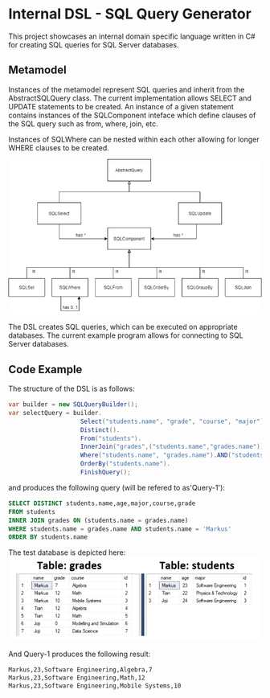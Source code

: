 # Internal DSL - SQL Query Generator

This project showcases an internal domain specific language written in C# for creating SQL queries for SQL Server databases. 

## Metamodel
Instances of the metamodel represent SQL queries and inherit from the AbstractSQLQuery class. The current implementation allows SELECT and UPDATE statements to be created. An instance of a given statement contains instances of the SQLComponent inteface which define clauses of the SQL query such as from, where, join, etc.

Instances of SQLWhere can be nested within each other allowing for longer WHERE clauses to be created. 

![Metamodel](images/metamodel.png)

The DSL creates SQL queries, which can be executed on appropriate databases. The current example program allows for connecting to SQL Server databases. 

## Code Example

The structure of the DSL is as follows:
```C#
var builder = new SQLQueryBuilder();
var selectQuery = builder.
                    Select("students.name", "grade", "course", "major").
                    Distinct().
                    From("students").
                    InnerJoin("grades",("students.name","grades.name")).
                    Where("students.name", "grades.name").AND("students.name", "Markus").
                    OrderBy("students.name").
                    FinishQuery();
```
and produces the following query (will be refered to as'Query-1'):

```SQL
SELECT DISTINCT students.name,age,major,course,grade 
FROM students 
INNER JOIN grades ON (students.name = grades.name) 
WHERE students.name = grades.name AND students.name = 'Markus' 
ORDER BY students.name
```

The test database is depicted here:
![DataBase](images/Database.png)

And Query-1 produces the following result:

```
Markus,23,Software Engineering,Algebra,7
Markus,23,Software Engineering,Math,12
Markus,23,Software Engineering,Mobile Systems,10
```